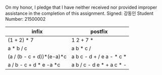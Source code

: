 On my honor, I pledge that I have neither received nor provided improper assistance in the completion of this assignment. Signed: 강동인 Student Number: 21500002



| infix                      | postfix                   |
| -------------------------- | ------------------------- |
| (1 + 2) * 7                | 1 2 + 7 *                 |
| a * b / c                  | a b * c /                 |
| (a / (b - c + d))*(e-a)\*c | a b c - d + / e a - * c * |
| a / b - c + d * e -a *c    | a b / c - d e * + a c * - |





